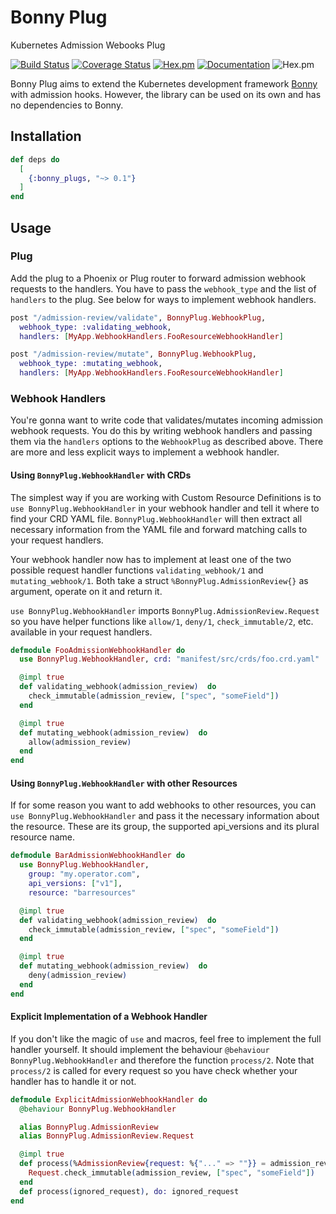 # Bonny Plug

Kubernetes Admission Webooks Plug

[![Build Status](https://github.com/ufirstgroup/bonny_plug/workflows/CI/badge.svg)](https://github.com/ufirstgroup/bonny_plug/actions?query=workflow%3ACI)
[![Coverage Status](https://coveralls.io/repos/github/ufirstgroup/bonny_plug/badge.svg?branch=master)](https://coveralls.io/github/ufirstgroup/bonny_plug?branch=master)
[![Hex.pm](http://img.shields.io/hexpm/v/bonny_plug.svg?style=flat)](https://hex.pm/packages/bonny_plug)
[![Documentation](https://img.shields.io/badge/documentation-on%20hexdocs-green.svg)](https://hexdocs.pm/bonny_plug/)
![Hex.pm](https://img.shields.io/hexpm/l/bonny_plug.svg?style=flat)

Bonny Plug aims to extend the Kubernetes development framework [Bonny](https://github.com/coryodaniel/bonny) with admission hooks. However, the library can
be used on its own and has no dependencies to Bonny.

## Installation

```elixir
def deps do
  [
    {:bonny_plugs, "~> 0.1"}
  ]
end
```

## Usage

### Plug

Add the plug to a Phoenix or Plug router to forward admission webhook requests to the handlers. You have to pass the
`webhook_type` and the list of `handlers` to the plug. See below for ways to implement webhook handlers.

```elixir
post "/admission-review/validate", BonnyPlug.WebhookPlug,
  webhook_type: :validating_webhook,
  handlers: [MyApp.WebhookHandlers.FooResourceWebhookHandler]

post "/admission-review/mutate", BonnyPlug.WebhookPlug,
  webhook_type: :mutating_webhook,
  handlers: [MyApp.WebhookHandlers.FooResourceWebhookHandler]
```

### Webhook Handlers

You're gonna want to write code that validates/mutates incoming admission webhook requests. You do this by writing
webhook handlers and passing them via the `handlers` options to the `WebhookPlug` as described above. There are more
and less explicit ways to implement a webhook handler.

#### Using `BonnyPlug.WebhookHandler` with CRDs

The simplest way if you are working with Custom Resource Definitions is to `use BonnyPlug.WebhookHandler` in your
webhook handler and tell it where to find your CRD YAML file. `BonnyPlug.WebhookHandler` will then extract all
necessary information from the YAML file and forward matching calls to your request handlers.

Your webhook handler now has to implement at least one of the two possible request handler functions
`validating_webhook/1` and `mutating_webhook/1`. Both take a struct `%BonnyPlug.AdmissionReview{}` as argument, operate
on it and return it.

`use BonnyPlug.WebhookHandler` imports `BonnyPlug.AdmissionReview.Request` so you have helper functions like `allow/1`,
`deny/1`, `check_immutable/2`, etc. available in your request handlers.

```elixir
defmodule FooAdmissionWebhookHandler do
  use BonnyPlug.WebhookHandler, crd: "manifest/src/crds/foo.crd.yaml"

  @impl true
  def validating_webhook(admission_review)  do
    check_immutable(admission_review, ["spec", "someField"])
  end

  @impl true
  def mutating_webhook(admission_review)  do
    allow(admission_review)
  end
end
```

#### Using `BonnyPlug.WebhookHandler` with other Resources

If for some reason you want to add webhooks to other resources, you can `use BonnyPlug.WebhookHandler` and pass it the
necessary information about the resource. These are its group, the supported api_versions and its plural resource name.

```elixir
defmodule BarAdmissionWebhookHandler do
  use BonnyPlug.WebhookHandler,
    group: "my.operator.com",
    api_versions: ["v1"],
    resource: "barresources"

  @impl true
  def validating_webhook(admission_review)  do
    check_immutable(admission_review, ["spec", "someField"])
  end

  @impl true
  def mutating_webhook(admission_review)  do
    deny(admission_review)
  end
end
```

#### Explicit Implementation of a Webhook Handler

If you don't like the magic of `use` and macros, feel free to implement the full handler yourself. It should implement
the behaviour `@behaviour BonnyPlug.WebhookHandler` and therefore the function `process/2`. Note that `process/2` is
called for every request so you have check whether your handler has to handle it or not.

```elixir
defmodule ExplicitAdmissionWebhookHandler do
  @behaviour BonnyPlug.WebhookHandler

  alias BonnyPlug.AdmissionReview
  alias BonnyPlug.AdmissionReview.Request

  @impl true
  def process(%AdmissionReview{request: %{"..." => ""}} = admission_review, :validating_webhook) do
    Request.check_immutable(admission_review, ["spec", "someField"])
  end
  def process(ignored_request), do: ignored_request
end
```

